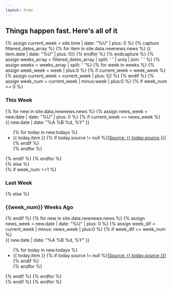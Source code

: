 ```yaml
---
layout: home
---
```

<div id="archive">
  <h2>Things happen fast. Here's all of it</h2>
  <div class="list">
    {% assign current_week = site.time | date: "%U" | plus: 0 %}
    {% capture filtered_dates_array %}
      {% for item in site.data.newnews.news %}
        {{ item.date | date: "%U" | plus: 0}}
      {% endfor %}
    {% endcapture %}
    {% assign weeks_array = filtered_dates_array | split: ' ' | uniq | join: ' '  %}
    {% assign weeks = weeks_array | split: ' '%}
    {% for week in weeks %}
    {% assign week_week = week | plus:0 %}
    {% if current_week < week_week %}
      {% assign current_week = current_week | plus: 52 %}
    {% endif %}
    {% assign week_num = current_week | minus:week | plus:0 %}
      {% if week_num == 0 %}
        <section class="week">
        <h3>This Week</h3>
        {% for new in site.data.newnews.news %}
          {% assign news_week = new.date | date: "%U" | plus: 0 %}  
          {% if current_week == news_week %}
            <article class="day">
              <time>{{ new.date | date: "%A %B %d, %Y" }}</time>
              <ul>
              {% for today in new.todays %}
                  <li>{{ today.item }} <span class="small">{% if today.source != null %}<a href="{{ today.url }}">(Source: {{ today.source }})</a>{% endif %}</span></li> 
              {% endfor %} 
            </ul>
            </article>
          {% endif %}
        {% endfor %}
        </section>
      {% else %}
      <section class="week">
      {% if week_num ==1 %}
        <h3>Last Week</h3>
      {% else %}
        <h3>{{week_num}} Weeks Ago</h3>
      {% endif %}
      {% for new in site.data.newnews.news %}
          {% assign news_week = new.date | date: "%U" | plus: 0 %}
          {% assign week_dif = current_week | minus: news_week | plus:0 %}  
          {% if week_dif == week_num %}
            <article class="day">
              <time>{{ new.date | date: "%A %B %d, %Y" }}</time>
              <ul>
              {% for today in new.todays %}
                  <li>{{ today.item }} <span class="small">{% if today.source != null %}<a href="{{ today.url }}">(Source: {{ today.source }})</a>{% endif %}</span></li> 
              {% endfor %} 
            </ul>
            </article>
          {% endif %}
        {% endfor %}
        </section>
      {% endif %}
    {% endfor %}
  </div>
</div>
